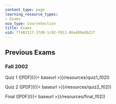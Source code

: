 ```yaml
---
content_type: page
learning_resource_types:
- Exams
ocw_type: CourseSection
title: Exams
uid: 7f48212f-37d0-1c92-f013-86a489e8b22f
---
```


Previous Exams
--------------

### Fall 2002

Quiz 1 ([PDF]({{< baseurl >}}/resources/quiz1_f02))

Quiz 2 ([PDF]({{< baseurl >}}/resources/quiz2_f02))

Final ([PDF]({{< baseurl >}}/resources/final_f02))